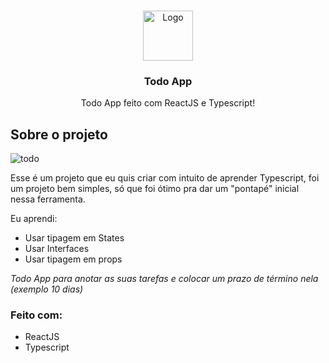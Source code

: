 
<!-- PROJECT LOGO -->
<br />
<p align="center">
  <a href="https://github.com/othneildrew/Best-README-Template">
    <img src="https://user-images.githubusercontent.com/71296002/128208404-0013875c-142a-4de3-811a-665263844c67.png" alt="Logo" width="80" height="80">
  </a>

  <h3 align="center">Todo App</h3>

  <p align="center">
    Todo App feito com ReactJS e Typescript!
  </p>
</p>


## Sobre o projeto

![todo](https://user-images.githubusercontent.com/71296002/128206643-d9291ec6-c2b7-4396-b3a9-80688d3bf719.gif)

Esse é um projeto que eu quis criar com intuito de aprender Typescript, foi um projeto bem simples, só que foi ótimo pra dar um "pontapé" inicial nessa ferramenta.

Eu aprendi:
* Usar tipagem em States
* Usar Interfaces
* Usar tipagem em props

*Todo App para anotar as suas tarefas e colocar um prazo de término nela (exemplo 10 dias)*

### Feito com:

* ReactJS
* Typescript

